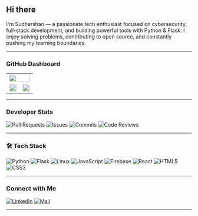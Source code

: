 ## Hi there 

I'm Sudharshan — a passionate tech enthusiast focused on cybersecurity, full-stack development, and building powerful tools with Python & Flask. I enjoy solving problems, contributing to open source, and constantly pushing my learning boundaries.

---

###  GitHub Dashboard

<table>
  <tr>
    <td colspan="2">
      <img src="https://github-profile-summary-cards.vercel.app/api/cards/profile-details?username=R-Sudharshan&theme=radical" width="100%" />
    </td>
  </tr>
  <tr>
    <td width="50%">
      <img src="https://github-profile-summary-cards.vercel.app/api/cards/repos-per-language?username=R-Sudharshan&theme=radical" width="100%" />
    </td>
    <td width="50%">
      <img src="https://github-profile-summary-cards.vercel.app/api/cards/most-commit-language?username=R-Sudharshan&theme=radical" width="100%" />
    </td>
  </tr>
</table>

---

###  Developer Stats

![Pull Requests](https://img.shields.io/badge/Pull%20Requests-TRACKED-blueviolet?style=for-the-badge&logo=github)
![Issues](https://img.shields.io/badge/Issues-TRACKED-ff69b4?style=for-the-badge&logo=github)
![Commits](https://img.shields.io/badge/Commits-CONSISTENT-brightgreen?style=for-the-badge&logo=git)
![Code Reviews](https://img.shields.io/badge/Code%20Reviews-ACTIVE-orange?style=for-the-badge&logo=github)

---

### 🛠 Tech Stack

![Python](https://img.shields.io/badge/Python-3776AB?style=for-the-badge&logo=python&logoColor=white)
![Flask](https://img.shields.io/badge/Flask-000000?style=for-the-badge&logo=flask&logoColor=white)
![Linux](https://img.shields.io/badge/Linux-FCC624?style=for-the-badge&logo=linux&logoColor=black)
![JavaScript](https://img.shields.io/badge/JavaScript-F7DF1E?style=for-the-badge&logo=javascript&logoColor=black)
![Firebase](https://img.shields.io/badge/Firebase-ffca28?style=for-the-badge&logo=firebase&logoColor=black)
![React](https://img.shields.io/badge/React-20232a?style=for-the-badge&logo=react&logoColor=61dafb)
![HTML5](https://img.shields.io/badge/HTML5-E34F26?style=for-the-badge&logo=html5&logoColor=white)
![CSS3](https://img.shields.io/badge/CSS3-1572B6?style=for-the-badge&logo=css3&logoColor=white)

---

###  Connect with Me

[![LinkedIn](https://img.shields.io/badge/LinkedIn-Connect-blue?style=for-the-badge&logo=linkedin)](https://www.linkedin.com/in/sudharshan-r-b0b21928a/)
[![Mail](https://img.shields.io/badge/Email-Contact%20Me-EA4335?style=for-the-badge&logo=gmail&logoColor=white)](mailto:sudharshanr008@gmail.com)

---
